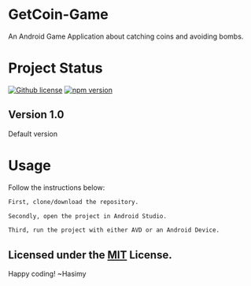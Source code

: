 # GetCoin-Game
An Android Game Application about catching coins and avoiding bombs.

# Project Status

[![Github license](https://img.shields.io/badge/License-MIT-yellow.svg)](https://raw.githubusercontent.com/hasimy-as/GetCoin-Game/master/LICENSE)
[![npm version](https://img.shields.io/npm/v/npm.svg)](https://www.npmjs.com/)

## Version 1.0

Default version

# Usage

Follow the instructions below:

```sh
First, clone/download the repository.

Secondly, open the project in Android Studio.

Third, run the project with either AVD or an Android Device.

```

## Licensed under the [MIT](https://raw.githubusercontent.com/hasimy-as/GetCoin-Game/master/LICENSE) License.

Happy coding!
~Hasimy
